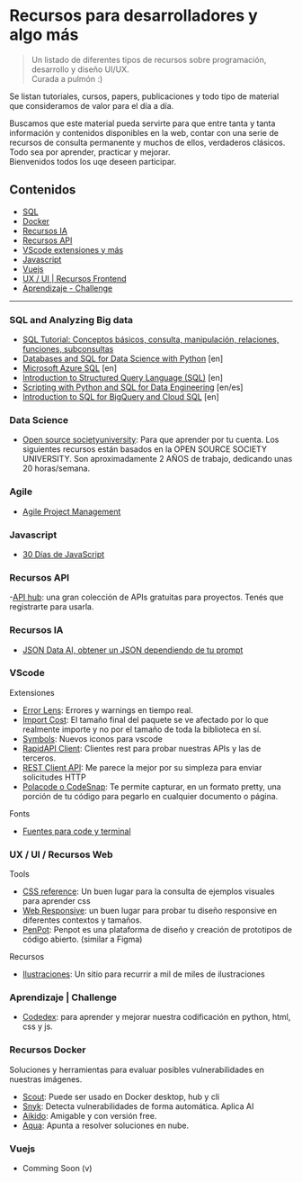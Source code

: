 # Recursos para desarrolladores y algo más

> Un listado de diferentes tipos de recursos sobre programación, desarrollo y diseño UI/UX.    
Curada a pulmón :)

Se listan tutoriales, cursos, papers, publicaciones y todo tipo de material que consideramos de valor para el día a día. 

Buscamos que este material pueda servirte para que entre tanta y tanta información y contenidos disponibles en la web, contar con una serie de recursos de consulta permanente y muchos de ellos, verdaderos clásicos.    
Todo sea por aprender, practicar y mejorar.   
Bienvenidos todos los uqe deseen participar.   

## Contenidos

- [SQL](#sql-and-analyzing-big-data)
- [Docker](#recursos-docker)
- [Recursos IA](#recursos-ia)
- [Recursos API](#recursos-api)
- [VScode extensiones y más](#vscode)
- [Javascript](#javascript)
- [Vuejs](#vuejs)
- [UX / UI | Recursos Frontend](#ux--ui--recursos-web)
- [Aprendizaje - Challenge]( #aprendizaje--challenge)

***

### SQL and Analyzing Big data
- [SQL Tutorial: Conceptos básicos, consulta, manipulación, relaciones, funciones, subconsultas](https://sqlinteractivo.desafiolatam.com/)
- [Databases and SQL for Data Science with Python](https://www.coursya.com/product/databases-and-sql-for-data-science-with-python/) [en]
- [Microsoft Azure SQL](https://www.coursya.com/product/microsoft-azure-sql/) [en]
- [Introduction to Structured Query Language (SQL)](https://www.coursya.com/product/introduction-to-structured-query-language-sql) [en]
- [Scripting with Python and SQL for Data Engineering](https://www.coursya.com/product/scripting-with-python-and-sql-for-data-engineering) [en/es]
- [Introduction to SQL for BigQuery and Cloud SQL](https://www.coursya.com/product/introduction-to-sql-for-bigquery-and-cloud-sql) [en]   

### Data Science
- [Open source societyuniversity](https://github.com/ossu/computer-science): Para que aprender por tu cuenta. Los siguientes recursos están basados en la OPEN SOURCE SOCIETY UNIVERSITY. Son aproximadamente 2 AÑOS de trabajo, dedicando unas 20 horas/semana.


### Agile
- [Agile Project Management](https://www.coursya.com/product/agile-project-management)

### Javascript 
- [30 Días de JavaScript](https://github.com/Asabeneh/30-Days-Of-JavaScript/blob/master/Spanish/readme.md)

### Recursos API
-[API hub](https://rapidapi.com/hub): una gran colección de APIs gratuitas para proyectos. Tenés que registrarte para usarla.

### Recursos IA
- [JSON Data AI, obtener un JSON dependiendo de tu prompt ](https://www.jsondataai.com/)

### VScode
Extensiones
- [Error Lens](https://marketplace.visualstudio.com/items?itemName=usernamehw.errorlens): Errores y warnings en tiempo real. 
- [Import Cost](https://marketplace.visualstudio.com/items?itemName=wix.vscode-import-cost): El tamaño final del paquete se ve afectado por lo que realmente importe y no por el tamaño de toda la biblioteca en sí.
- [Symbols](https://marketplace.visualstudio.com/items?itemName=miguelsolorio.symbols): Nuevos iconos para vscode
- [RapidAPI Client](https://marketplace.visualstudio.com/items?itemName=RapidAPI.vscode-rapidapi-client): Clientes rest para probar nuestras APIs y las de terceros.
- [REST Client API](https://marketplace.visualstudio.com/items?itemName=donebd.rest-client-api): Me parece la mejor por su simpleza para enviar solicitudes HTTP 
- [Polacode o CodeSnap](https://marketplace.visualstudio.com/items?itemName=adpyke.codesnap): Te permite capturar, en un formato pretty, una porción de tu código para pegarlo en cualquier documento o página.

Fonts
- [Fuentes para code y terminal](https://monaspace.githubnext.com/)

### UX / UI / Recursos Web
Tools
- [CSS reference](https://cssreference.io/): Un buen lugar para la consulta de ejemplos visuales para aprender css
- [Web Responsive](https://responsively.app/): un buen lugar para probar tu diseño responsive en diferentes contextos y tamaños.
- [PenPot](https://penpot.app/): Penpot es una plataforma de diseño y creación de prototipos de código abierto. (similar a Figma)


Recursos
- [Ilustraciones](https://www.pixeltrue.com/): Un sitio para recurrir a mil de miles de ilustraciones


### Aprendizaje | Challenge
- [Codedex](https://www.codedex.io/): para aprender y mejorar nuestra codificación en python, html, css  y js.

### Recursos Docker
Soluciones y herramientas para evaluar posibles vulnerabilidades en nuestras imágenes.   
- [Scout](https://docs.docker.com/scout/): Puede ser usado en Docker desktop, hub y cli
- [Snyk](https://snyk.io/): Detecta vulnerabilidades de forma automática. Aplica AI
- [Aikido](https://www.aikido.dev/): Amigable y con versión free.
- [Aqua](https://www.aquasec.com/): Apunta a resolver soluciones en nube.


### Vuejs
- Comming Soon (v)


